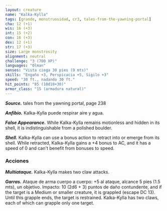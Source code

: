 ```yaml
---
layout: creature
name: "Kalka-Kylla"
tags: [grande, monstruosidad, cr3, tales-from-the-yawning-portal]
cha: 12 (+1)
wis: 16 (+3)
int: 15 (+2)
con: 16 (+3)
dex: 12 (+1)
str: 17 (+3)
size: Large monstrosity
alignment: neutral
challenge: "3 (700 XP)"
languages: "Olman"
senses: "Vista ciega 30 pies (9 mts)"
skills: "Engaño +3, Perspicacia +5, Sigilo +3"
speed: "30 ft., nadando 30 ft."
hit_points: "85 (10d10+30)"
armor_class: "15 (armadura natural)"
---
```


***Source.*** tales from the yawning portal,  page 238

***Anfibio.*** Kalka-Kylla puede respirar aire y agua.

***False Appearance.*** While Kalka-Kylla remains motionless and hidden in its shell, it is indistinguishable from a polished boulder.

***Shell.*** Kalka-Kylla can use a bonus action to retract into or emerge from its shell. While retracted, Kalka-Kylla gains a +4 bonus to AC, and it has a speed of 0 and can't benefit from bonuses to speed.

### Acciones

***Multiataque.*** Kalka-Kylla makes two claw attacks.

***Garras.*** Ataque de arma cuerpo a cuerpo: +5 al ataque, alcance 5 pies (1.5 mts), un objetivo. Impacto: 10 (2d6 + 3) puntos de daño contundente, and if the target is a Medium or smaller creature, it is grappled (escape DC 13). Until this grapple ends, the target is restrained. Kalka-Kylla has two claws, each of which can grapple only one target.